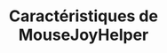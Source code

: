 ﻿---
lang: fr
title: Caractéristiques de MouseJoyHelper
sections:
  - section_id: Caractéristiques
    type: section_content
    background: gray
    image: /:pagelang:/images/MouseJoyHelper/0.png
    image_alt: Acceuil de MouseJoyHelper
    title: MouseJoyHelper
    content: >-
        Avec ***MouseJoyHelper*** vous allez contrôler le pointeur de la souris avec une manette
  - section_id: Caractéristique
    type: section_content
    background: gray
    image: /:pagelang:/images/MouseJoyHelper/1.png
    image_alt: Configuration de MouseJoyHelper pour résoudre les problèmes de mobilité de la souris à l'aide d'une manette
    title:  
    content: >-
      Avez-vous besoin d'une manette pour déplacer le pointeur de la souris ? 

      ***MouseJoyHelper*** peut vous aider !

      * Décidez si vous souhaitez que l'assistant MouseJoyHelper soit activé au démarrage de MouseHelper

      * Connectez le périphérique physique (manette) à votre système et sélectionnez-le pour que MouseJoyHelper puisse l'utiliser.

      * Si le pointeur bouge parce que votre main tremble trop, vous pouvez modifier sa sensibilité en fonction de vos besoins.


  - section_id: Caractéristiques
    type: section_content
    background: gray
    image: /:pagelang:/images/MouseJoyHelper/2.png
    image_alt: Paramètres de MouseHelper pour adapter la vitesse du pointeur de la souris
    title:  
    content: >-

      * Vous avez du mal à déplacer le pointeur de la souris avec la manette ?

      * Augmentez ou diminuez facilement la vitesse de la souris dans des conditions normales.

      * Réglez une autre vitesse en appuyant sur l'un des boutons de votre joystick pour fonctionner comme un accélérateur ou un frein


  - section_id: Caractéristiques
    type: section_content
    background: gray
    image: /:pagelang:/images/MouseJoyHelper/3.png
    image_alt: JoyStick Button Configuration with MouseJoyHelper
    title:  
    content: >-

      ***MouseJoyHelper*** est entièrement configurable !

      * Vous pouvez simuler chaque clic de souris avec l'un des boutons de votre manette

      * Et même utiliser un bouton pour simuler la molette de la souris !



seo:
  title: Caractéristiques de MouseJoyHelper
  description: Caractéristiques de MouseJoyHelper
  extra:
    - name: 'og:type'
      value: website
      keyName: property
    - name: 'og:title'
      value: Caractéristiques de MouseJoyHelper
      keyName: property
    - name: 'og:description'
      value: Caractéristiques de MouseJoyHelper
      keyName: property
    - name: 'og:image'
      value: /:pagelang:/images/MouseJoyHelper/0.png
      keyName: property
      relativeUrl: true
    - name: 'twitter:card'
      value: summary_large_image
    - name: 'twitter:title'
      value: Caractéristiques de MouseJoyHelper
    - name: 'twitter:description'
      value: Cette page décrit les caractéristiques de de MouseJoyHelper
    - name: 'twitter:image'
      value: /:pagelang:/images/MouseJoyHelper/0.png
      relativeUrl: true
layout: landing
---
